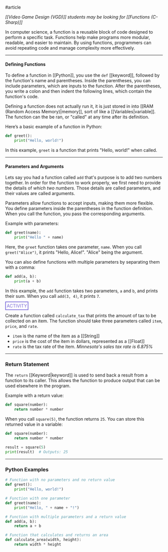 #article

*[[Video Game Design (VGD)]] students may be looking for [[Functions (C-Sharp)]]*

In computer science, a function is a reusable block of code designed to perform a specific task. Functions help make programs more modular, readable, and easier to maintain. By using functions, programmers can avoid repeating code and manage complexity more effectively.

---
#### Defining Functions

To define a function in [[Python]], you use the `def` [[keyword]], followed by the function's name and parentheses. Inside the parentheses, you can include parameters, which are inputs to the function. After the parentheses, you write a colon and then indent the following lines, which contain the function's code.

Defining a function does not actually run it, it is just stored in into [[RAM (Random Access Memory)|memory]], sort of like a [[Variables|variable]]. The function can the be ran, or "called" at any time after its definition.

Here’s a basic example of a function in Python:

```python
def greet():
    print("Hello, world!")
```

In this example, `greet` is a function that prints "Hello, world!" when called.

---
#### Parameters and Arguments

Lets say you had a function called `add` that's purpose is to add two numbers together. In order for the function to work properly, we first need to provide the details of *which two numbers.* Those details are called parameters, and their values are called arguments.

Parameters allow functions to accept inputs, making them more flexible. You define parameters inside the parentheses in the function definition. When you call the function, you pass the corresponding arguments.

Example with parameters:

```python
def greet(name):
    print("Hello " + name)
```

Here, the `greet` function takes one parameter, `name`. When you call `greet("Alice")`, it prints "Hello, Alice!". "Alice" being the argument.

You can also define functions with multiple parameters by separating them with a comma:

```python
def add(a, b):
    print(a + b)
```

In this example, the `add` function takes two parameters, `a` and `b`, and prints their sum. When you call `add(3, 4)`, it prints `7`.


<span style="color: #7b6cd9; border: 2px solid #7b6cd9; padding: 3px">ACTIVITY</span>

Create a function called `calculate_tax` that prints the amount of tax to be collected on an item. The function should take three parameters called `item`, `price`, and `rate`.
* `item` is the name of the item as a [[String]]
* `price` is the cost of the item in dollars, represented as a [[Float]]
* `rate` is the tax rate of the item. *Minnesota's sales tax rate is 6.875%*

---
### Return Statement

The `return` [[Keyword|keyword]] is used to send back a result from a function to its caller. This allows the function to produce output that can be used elsewhere in the program.

Example with a return value:

```python
def square(number):
    return number * number
```

When you call `square(5)`, the function returns `25`. You can store this returned value in a variable:

```python
def square(number):
    return number * number
    
result = square(5)
print(result)  # Outputs: 25
```


---
### Python Examples
```python
# Function with no parameters and no return value
def greet():
    print("Hello, world!")

# Function with one parameter
def greet(name):
    print("Hello, " + name + "!")

# Function with multiple parameters and a return value
def add(a, b):
    return a + b

# Function that calculates and returns an area
def calculate_area(width, height):
    return width * height
```
